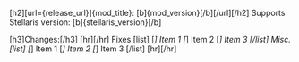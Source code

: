 [h2][url={release_url}]{mod_title}: [b]{mod_version}[/b][/url][/h2]
Supports Stellaris version: [b]{stellaris_version}[/b]

[h3]Changes:[/h3]
[hr][/hr]
Fixes
[list]
 [*] Item 1
 [*] Item 2
 [*] Item 3
[/list] 
Misc.
[list]
 [*] Item 1
 [*] Item 2
 [*] Item 3
[/list]
[hr][/hr]